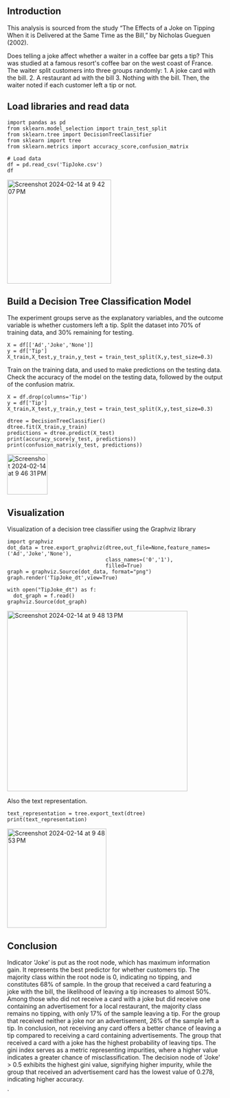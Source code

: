 ## Introduction
This analysis is sourced from the study “The Effects of a Joke on Tipping When it is Delivered at the Same Time as the Bill,” by Nicholas Gueguen (2002). 

Does telling a joke affect whether a waiter in a coffee bar gets a tip? 
This was studied at a famous resort's coffee bar on the west coast of France. 
The waiter split customers into three groups randomly: 1. A joke card with the bill. 2. A restaurant ad with the bill 3. Nothing with the bill. 
Then, the waiter noted if each customer left a tip or not.

## Load libraries and read data
```
import pandas as pd
from sklearn.model_selection import train_test_split
from sklearn.tree import DecisionTreeClassifier
from sklearn import tree
from sklearn.metrics import accuracy_score,confusion_matrix
```

```
# Load data 
df = pd.read_csv('TipJoke.csv')
df
```
<img width="242" alt="Screenshot 2024-02-14 at 9 42 07 PM" src="https://github.com/chan571/Impact-of-Jokes-on-Tipping-Behavior/assets/157858508/f30f08b5-0558-4d72-88ed-9ce714d3886d">

## Build a Decision Tree Classification Model
The experiment groups serve as the explanatory variables, and the outcome variable is whether customers left a tip.
Split the dataset into 70% of training data, and 30% remaining for testing.

```
X = df[['Ad','Joke','None']]
y = df['Tip']
X_train,X_test,y_train,y_test = train_test_split(X,y,test_size=0.3)
```
Train on the training data, and used to make predictions on the testing data. 
Check the accuracy of the model on the testing data, followed by the output of the confusion matrix.

```
X = df.drop(columns='Tip')
y = df['Tip']
X_train,X_test,y_train,y_test = train_test_split(X,y,test_size=0.3)

dtree = DecisionTreeClassifier()
dtree.fit(X_train,y_train)
predictions = dtree.predict(X_test)
print(accuracy_score(y_test, predictions))
print(confusion_matrix(y_test, predictions))
```
<img width="94" alt="Screenshot 2024-02-14 at 9 46 31 PM" src="https://github.com/chan571/Impact-of-Jokes-on-Tipping-Behavior/assets/157858508/403f135d-608f-4512-bb04-5ccae14d3ed1">

## Visualization
Visualization of a decision tree classifier using the Graphviz library
```
import graphviz
dot_data = tree.export_graphviz(dtree,out_file=None,feature_names=('Ad','Joke','None'),
                                class_names=('0','1'),
                                filled=True)
graph = graphviz.Source(dot_data, format="png")
graph.render('TipJoke_dt',view=True)

with open("TipJoke_dt") as f:
  dot_graph = f.read()
graphviz.Source(dot_graph)
```
<img width="420" alt="Screenshot 2024-02-14 at 9 48 13 PM" src="https://github.com/chan571/Impact-of-Jokes-on-Tipping-Behavior/assets/157858508/2449bb37-cf56-474a-b194-a67247c81c92">

Also the text representation. 
```
text_representation = tree.export_text(dtree)
print(text_representation)
```
<img width="231" alt="Screenshot 2024-02-14 at 9 48 53 PM" src="https://github.com/chan571/Impact-of-Jokes-on-Tipping-Behavior/assets/157858508/485c0b1c-ca09-42c0-89cd-c003329cd840">

## Conclusion
Indicator ‘Joke’ is put as the root node, which has maximum information gain. It represents the best predictor for whether customers tip. 
The majority class within the root node is 0, indicating no tipping, and constitutes 68% of sample. 
In the group that received a card featuring a joke with the bill, the likelihood of leaving a tip increases to almost 50%. 
Among those who did not receive a card with a joke but did receive one containing an advertisement for a local restaurant, the majority class remains no tipping, with only 17% of the sample leaving a tip. 
For the group that received neither a joke nor an advertisement, 26% of the sample left a tip. 
In conclusion, not receiving any card offers a better chance of leaving a tip compared to receiving a card containing advertisements. The group that received a card with a joke has the highest probability of leaving tips.
The gini index serves as a metric representing impurities, where a higher value indicates a greater chance of misclassification. 
The decision node of 'Joke' > 0.5 exhibits the highest gini value, signifying higher impurity, while the group that received an advertisement card has the lowest value of 0.278, indicating higher accuracy.



`
